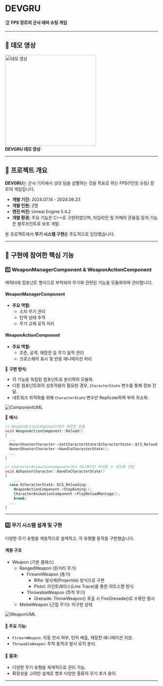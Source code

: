 # DEVGRU

🏆 **FPS 장르의 군사 테마 슈팅 게임**  

---

## 🎥 데모 영상

<a href="https://www.youtube.com/watch?v=9HvueqfVU3o">
  <img src="https://img.youtube.com/vi/9HvueqfVU3o/0.jpg" alt="데모 영상" width="300"/>
</a>
<br>
<b>DEVGRU 데모 영상</b>


---

## 🏃 프로젝트 개요

**DEVGRU**는 군사 기지에서 상대 팀을 섬멸하는 것을 목표로 하는 FPS(1인칭 슈팅) 장르의 게임입니다.  
- **개발 기간:** 2024.07.14 - 2024.09.23  
- **개발 인원:** 2명  
- **엔진 버전:** Unreal Engine 5.4.2  
- **개발 환경:** 주요 기능은 C++로 구현하였으며, 타임라인 및 카메라 흔들림 등의 기능은 블루프린트로 보조 개발.  

본 프로젝트에서 **무기 시스템 구현**을 주도적으로 담당했습니다.

---

## 🔧 구현에 참여한 핵심 기능

### 1️⃣ WeaponManagerComponent & WeaponActionComponent  

캐릭터에 컴포넌트 형식으로 부착되어 무기와 관련된 기능을 모듈화하여 관리합니다.  

#### WeaponManagerComponent  
- **주요 역할:**  
  - 소지 무기 관리  
  - 탄약 상태 추적  
  - 무기 교체 로직 처리  

#### WeaponActionComponent  
- **주요 역할:**  
  - 조준, 공격, 재장전 등 무기 동작 관리  
  - 크로스헤어 표시 및 반동 애니메이션 처리  

🔹 **구현 방식:**  
- 각 기능을 독립된 컴포넌트로 분리하여 모듈화.  
- 다른 컴포넌트와의 상호작용이 필요한 경우, `CharacterState` 변수를 통해 정보 전달.  
- 네트워크 최적화를 위해 `CharacterState` 변수만 Replicate하여 부하 최소화.  

![ComponentUML](https://github.com/user-attachments/assets/19576615-c458-4571-b9f9-a32e75051327)

🔹 **예시:**  
```cpp
// WeaponActionComponent에서 재장전 호출
void WeaponActionComponent::Reload()
{
  ...
  OwnerShooterCharacter->SetCharacterState(ECharacterState::ECS_Reloading);
  OwnerShooterCharacter->HandleCharacterState();
  ...
}

// CharacterAnimationComponent에서 애니메이션 처리할 수 있도록 전달
void AShooterCharacter::HandleCharacterState()
{
	...
  case ECharacterState::ECS_Reloading:
  	WeaponActionComponent->StopAiming();
  	CharacterAnimationComponent->PlayReloadMontage();
    break;
  ...
}
```
---
### 2️⃣ 무기 시스템 설계 및 구현
다양한 무기 유형을 계층적으로 설계하고, 각 유형별 동작을 구현했습니다.

#### 계층 구조
- Weapon (기본 클래스)
  - RangedWeapon (원거리 무기)
    - FirearmWeapon (총기)
      - Rifle: 발사체(Projectile) 방식으로 구현
      - Pistol: 라인트레이스(Line Trace)를 통한 히트스캔 방식
    - ThrowableWeapon (투척 무기)
      - Grenade: ThrowWeapon() 호출 시 FireGrenade()로 수류탄 발사
  - MeleeWeapon (근접 무기): 미구현 상태

![WeaponUML](https://github.com/user-attachments/assets/cefff2ba-6e38-46a0-9672-3a76940ecddc)

#### 🔹 주요 기능:
- `FirearmWeapon`: 자동 연사 여부, 탄피 배출, 재장전 애니메이션 지원.
- `ThrowableWeapon`: 투척 동작과 발사 로직 분리.

#### 📌 결과:
- 다양한 무기 유형을 체계적으로 관리 가능.
- 확장성을 고려한 설계로 향후 다양한 종류의 무기 추가 용이.
---
